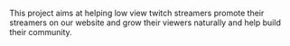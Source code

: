 
This project aims at helping low view twitch streamers promote their streamers on our website and grow their viewers naturally and help build their community.
